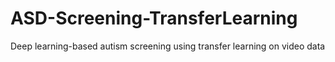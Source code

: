 # ASD-Screening-TransferLearning
Deep learning-based autism screening using transfer learning on video data
